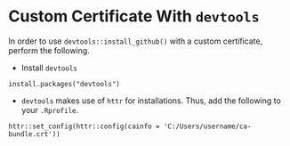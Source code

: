 # Custom Certificate With `devtools`

In order to use `devtools::install_github()` with a custom certificate, perform the following.

* Install `devtools`
```{r}
install.packages("devtools")
```

* `devtools` makes use of `httr` for installations.  Thus, add the following to your `.Rprofile`.
```{r}
httr::set_config(httr::config(cainfo = 'C:/Users/username/ca-bundle.crt'))
```
